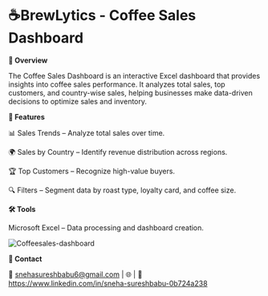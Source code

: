 
# ☕BrewLytics - Coffee Sales Dashboard

**📌 Overview**

The Coffee Sales Dashboard is an interactive Excel dashboard that provides insights into coffee sales performance. It analyzes total sales, top customers, and country-wise sales, helping businesses make data-driven decisions to optimize sales and inventory.

**🔹 Features**

📊 Sales Trends – Analyze total sales over time.

🌍 Sales by Country – Identify revenue distribution across regions.

🏆 Top Customers – Recognize high-value buyers.

🔍 Filters – Segment data by roast type, loyalty card, and coffee size.


**🛠️ Tools**

Microsoft Excel – Data processing and dashboard creation.

![Coffeesales-dashboard](https://github.com/user-attachments/assets/59fcbe44-d8fa-4188-b5eb-56cd697b0667)



**📩 Contact**

📧 snehasureshbabu6@gmail.com | 🌐 | 
💼 https://www.linkedin.com/in/sneha-sureshbabu-0b724a238


